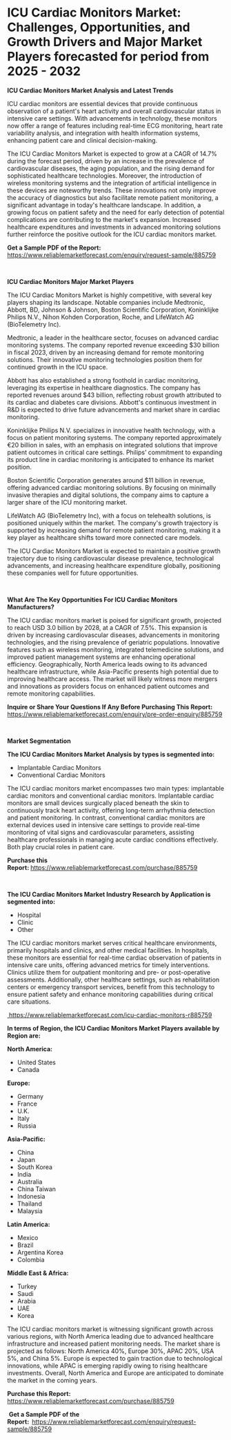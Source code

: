<p><h1>ICU Cardiac Monitors Market: Challenges, Opportunities, and Growth Drivers and Major Market Players forecasted for period from 2025 - 2032</h1></p><p><strong>ICU Cardiac Monitors Market Analysis and Latest Trends</strong></p>
<p><p>ICU cardiac monitors are essential devices that provide continuous observation of a patient's heart activity and overall cardiovascular status in intensive care settings. With advancements in technology, these monitors now offer a range of features including real-time ECG monitoring, heart rate variability analysis, and integration with health information systems, enhancing patient care and clinical decision-making.</p><p>The ICU Cardiac Monitors Market is expected to grow at a CAGR of 14.7% during the forecast period, driven by an increase in the prevalence of cardiovascular diseases, the aging population, and the rising demand for sophisticated healthcare technologies. Moreover, the introduction of wireless monitoring systems and the integration of artificial intelligence in these devices are noteworthy trends. These innovations not only improve the accuracy of diagnostics but also facilitate remote patient monitoring, a significant advantage in today's healthcare landscape. In addition, a growing focus on patient safety and the need for early detection of potential complications are contributing to the market's expansion. Increased healthcare expenditures and investments in advanced monitoring solutions further reinforce the positive outlook for the ICU cardiac monitors market.</p></p>
<p><strong>Get a Sample PDF of the Report:&nbsp;</strong> <a href="https://www.reliablemarketforecast.com/enquiry/request-sample/885759?utm_campaign=2732&utm_medium=2&utm_source=Github&utm_content=ia&utm_term=13042025&utm_id=icu-cardiac-monitors">https://www.reliablemarketforecast.com/enquiry/request-sample/885759</a></p>
<p>&nbsp;</p>
<p><strong>ICU Cardiac Monitors Major Market Players</strong></p>
<p><p>The ICU Cardiac Monitors Market is highly competitive, with several key players shaping its landscape. Notable companies include Medtronic, Abbott, BD, Johnson & Johnson, Boston Scientific Corporation, Koninklijke Philips N.V., Nihon Kohden Corporation, Roche, and LifeWatch AG (BioTelemetry Inc). </p><p>Medtronic, a leader in the healthcare sector, focuses on advanced cardiac monitoring systems. The company reported revenue exceeding $30 billion in fiscal 2023, driven by an increasing demand for remote monitoring solutions. Their innovative monitoring technologies position them for continued growth in the ICU space.</p><p>Abbott has also established a strong foothold in cardiac monitoring, leveraging its expertise in healthcare diagnostics. The company has reported revenues around $43 billion, reflecting robust growth attributed to its cardiac and diabetes care divisions. Abbott's continuous investment in R&D is expected to drive future advancements and market share in cardiac monitoring.</p><p>Koninklijke Philips N.V. specializes in innovative health technology, with a focus on patient monitoring systems. The company reported approximately €20 billion in sales, with an emphasis on integrated solutions that improve patient outcomes in critical care settings. Philips’ commitment to expanding its product line in cardiac monitoring is anticipated to enhance its market position.</p><p>Boston Scientific Corporation generates around $11 billion in revenue, offering advanced cardiac monitoring solutions. By focusing on minimally invasive therapies and digital solutions, the company aims to capture a larger share of the ICU monitoring market.</p><p>LifeWatch AG (BioTelemetry Inc), with a focus on telehealth solutions, is positioned uniquely within the market. The company's growth trajectory is supported by increasing demand for remote patient monitoring, making it a key player as healthcare shifts toward more connected care models.</p><p>The ICU Cardiac Monitors Market is expected to maintain a positive growth trajectory due to rising cardiovascular disease prevalence, technological advancements, and increasing healthcare expenditure globally, positioning these companies well for future opportunities.</p></p>
<p>&nbsp;</p>
<p><strong>What Are The Key Opportunities For ICU Cardiac Monitors Manufacturers?</strong></p>
<p><p>The ICU cardiac monitors market is poised for significant growth, projected to reach USD 3.0 billion by 2028, at a CAGR of 7.5%. This expansion is driven by increasing cardiovascular diseases, advancements in monitoring technologies, and the rising prevalence of geriatric populations. Innovative features such as wireless monitoring, integrated telemedicine solutions, and improved patient management systems are enhancing operational efficiency. Geographically, North America leads owing to its advanced healthcare infrastructure, while Asia-Pacific presents high potential due to improving healthcare access. The market will likely witness more mergers and innovations as providers focus on enhanced patient outcomes and remote monitoring capabilities.</p></p>
<p><strong>Inquire or Share Your Questions If Any Before Purchasing This Report:</strong> <a href="https://www.reliablemarketforecast.com/enquiry/pre-order-enquiry/885759?utm_campaign=2732&utm_medium=2&utm_source=Github&utm_content=ia&utm_term=13042025&utm_id=icu-cardiac-monitors">https://www.reliablemarketforecast.com/enquiry/pre-order-enquiry/885759</a></p>
<p>&nbsp;</p>
<p><strong>Market Segmentation</strong></p>
<p><strong>The ICU Cardiac Monitors Market Analysis by types is segmented into:</strong></p>
<p><ul><li>Implantable Cardiac Monitors</li><li>Conventional Cardiac Monitors</li></ul></p>
<p><p>The ICU cardiac monitors market encompasses two main types: implantable cardiac monitors and conventional cardiac monitors. Implantable cardiac monitors are small devices surgically placed beneath the skin to continuously track heart activity, offering long-term arrhythmia detection and patient monitoring. In contrast, conventional cardiac monitors are external devices used in intensive care settings to provide real-time monitoring of vital signs and cardiovascular parameters, assisting healthcare professionals in managing acute cardiac conditions effectively. Both play crucial roles in patient care.</p></p>
<p><strong>Purchase this Report:&nbsp;</strong><a href="https://www.reliablemarketforecast.com/purchase/885759?utm_campaign=2732&utm_medium=2&utm_source=Github&utm_content=ia&utm_term=13042025&utm_id=icu-cardiac-monitors">https://www.reliablemarketforecast.com/purchase/885759</a></p>
<p>&nbsp;</p>
<p><strong>The ICU Cardiac Monitors Market Industry Research by Application is segmented into:</strong></p>
<p><ul><li>Hospital</li><li>Clinic</li><li>Other</li></ul></p>
<p><p>The ICU cardiac monitors market serves critical healthcare environments, primarily hospitals and clinics, and other medical facilities. In hospitals, these monitors are essential for real-time cardiac observation of patients in intensive care units, offering advanced metrics for timely interventions. Clinics utilize them for outpatient monitoring and pre- or post-operative assessments. Additionally, other healthcare settings, such as rehabilitation centers or emergency transport services, benefit from this technology to ensure patient safety and enhance monitoring capabilities during critical care situations.</p></p>
<p><a href="https://www.reliablemarketforecast.com/icu-cardiac-monitors-r885759?utm_campaign=2732&utm_medium=2&utm_source=Github&utm_content=ia&utm_term=13042025&utm_id=icu-cardiac-monitors">&nbsp;https://www.reliablemarketforecast.com/icu-cardiac-monitors-r885759</a></p>
<p><strong>In terms of Region, the ICU Cardiac Monitors Market Players available by Region are:</strong></p>
<p>
    <p> <strong> North America: </strong>
        <ul>
            <li>United States</li>
            <li>Canada</li>
        </ul>
        </p> 
    <p> <strong> Europe: </strong>
        <ul>
            <li>Germany</li>
            <li>France</li>
            <li>U.K.</li>
            <li>Italy</li>
            <li>Russia</li>
        </ul>
        </p> 
    <p> <strong> Asia-Pacific: </strong>
        <ul>
            <li>China</li>
            <li>Japan</li>
            <li>South Korea</li>
            <li>India</li>
            <li>Australia</li>
            <li>China Taiwan</li>
            <li>Indonesia</li>
            <li>Thailand</li>
            <li>Malaysia</li>
        </ul>
        </p> 
    <p> <strong> Latin America: </strong>
        <ul>
            <li>Mexico</li>
            <li>Brazil</li>
            <li>Argentina Korea</li>
            <li>Colombia</li>
        </ul>
        </p> 
    <p> <strong> Middle East & Africa: </strong>
        <ul>
            <li>Turkey</li>
            <li>Saudi</li>
            <li>Arabia</li>
            <li>UAE</li>
            <li>Korea</li>
        </ul>
    </p>
    </p>
<p><p>The ICU cardiac monitors market is witnessing significant growth across various regions, with North America leading due to advanced healthcare infrastructure and increased patient monitoring needs. The market share is projected as follows: North America 40%, Europe 30%, APAC 20%, USA 5%, and China 5%. Europe is expected to gain traction due to technological innovations, while APAC is emerging rapidly owing to rising healthcare investments. Overall, North America and Europe are anticipated to dominate the market in the coming years.</p></p>
<p><strong>Purchase this Report: </strong><a href="https://www.reliablemarketforecast.com/purchase/885759?utm_campaign=2732&utm_medium=2&utm_source=Github&utm_content=ia&utm_term=13042025&utm_id=icu-cardiac-monitors">https://www.reliablemarketforecast.com/purchase/885759</a></p>
<p>&nbsp;<strong>Get a Sample PDF of the Report:&nbsp;&nbsp;</strong><a href="https://www.reliablemarketforecast.com/enquiry/request-sample/885759?utm_campaign=2732&utm_medium=2&utm_source=Github&utm_content=ia&utm_term=13042025&utm_id=icu-cardiac-monitors">https://www.reliablemarketforecast.com/enquiry/request-sample/885759</a></p>
<p><strong></strong></p>
<p><p></p><p></p><p></p></p>